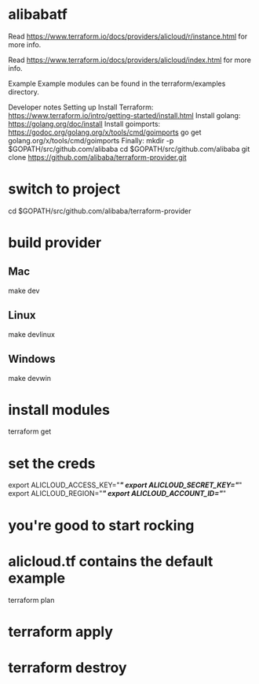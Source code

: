 # alibabatf

Read https://www.terraform.io/docs/providers/alicloud/r/instance.html for more info.

Read https://www.terraform.io/docs/providers/alicloud/index.html for more info.

Example
Example modules can be found in the terraform/examples directory.

Developer notes
Setting up
Install Terraform: https://www.terraform.io/intro/getting-started/install.html
Install golang: https://golang.org/doc/install
Install goimports: https://godoc.org/golang.org/x/tools/cmd/goimports
go get golang.org/x/tools/cmd/goimports
Finally:
mkdir -p $GOPATH/src/github.com/alibaba
cd $GOPATH/src/github.com/alibaba
git clone https://github.com/alibaba/terraform-provider.git

# switch to project
cd $GOPATH/src/github.com/alibaba/terraform-provider

# build provider

## Mac
make dev
## Linux
make devlinux
## Windows
make devwin

# install modules
terraform get

# set the creds
export ALICLOUD_ACCESS_KEY="***"
export ALICLOUD_SECRET_KEY="***"
export ALICLOUD_REGION="***"
export ALICLOUD_ACCOUNT_ID="***"

# you're good to start rocking
# alicloud.tf contains the default example
terraform plan
# terraform apply
# terraform destroy
